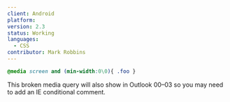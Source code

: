 ```yaml
---
client: Android
platform:
version: 2.3
status: Working
languages:
  - CSS
contributor: Mark Robbins
---
```


```css
@media screen and (min-width:0\0){ .foo }
```

This broken media query will also show in Outlook 00–03 so you may need to add an IE conditional comment.

